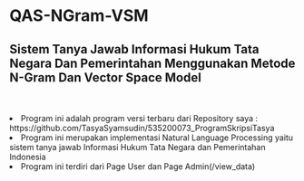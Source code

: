 # QAS-NGram-VSM
<h2>Sistem Tanya Jawab Informasi Hukum Tata Negara Dan Pemerintahan Menggunakan Metode N-Gram Dan Vector Space Model</h2>
<br><br>

<li>Program ini adalah program versi terbaru dari Repository saya : https://github.com/TasyaSyamsudin/535200073_ProgramSkripsiTasya</li>
<li>Program ini merupakan implementasi Natural Language Processing yaitu sistem tanya jawab Informasi Hukum Tata Negara dan Pemerintahan Indonesia</li>
<li>Program ini terdiri dari Page User dan Page Admin(/view_data)</li>


